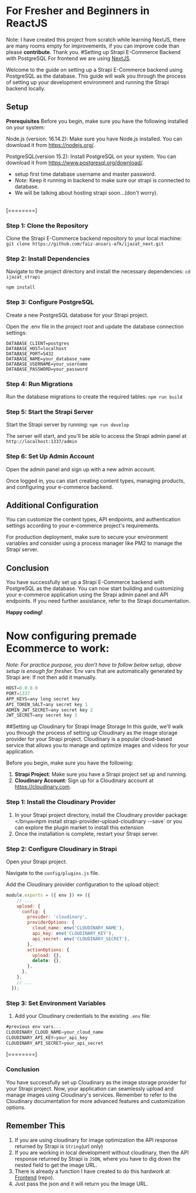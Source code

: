 # For Fresher and Beginners in ReactJS
Note: I have created this project from scratch while learning NextJS, there are many rooms empty for improvements, if you can improve code than please **contribute**.
Thank you.
#Setting up Strapi E-Commerce Backend with PostgreSQL
For frontend we are using [NextJS](https://github.com/faiz-ansari-afk/ijazat_next "NextJS Frontend").

Welcome to the guide on setting up a Strapi E-Commerce backend using PostgreSQL as the database. This guide will walk you through the process of setting up your development environment and running the Strapi backend locally.

## Setup
**Prerequisites**
Before you begin, make sure you have the following installed on your system:

Node.js (version: 16.14.2): Make sure you have Node.js installed. You can download it from https://nodejs.org/.

PostgreSQL(version 15.2): Install PostgreSQL on your system. You can download it from https://www.postgresql.org/download/.
-  setup first time database username and master password.
- *Note:* Keep it running in backend to make sure our strapi is connected to database.
- We will be talking about hosting strapi soon...(don&apos;t worry).
<br>
[========]

### Step 1: Clone the Repository
Clone the Strapi E-Commerce backend repository to your local machine:
`git clone https://github.com/faiz-ansari-afk/ijazat_next.git`
<br>
### Step 2: Install Dependencies
Navigate to the project directory and install the necessary dependencies:
`cd ijazat_strapi`

`npm install`

### Step 3: Configure PostgreSQL
Create a new PostgreSQL database for your Strapi project.

Open the .env file in the project root and update the database connection settings:
```env
DATABASE_CLIENT=postgres
DATABASE_HOST=localhost
DATABASE_PORT=5432
DATABASE_NAME=your_database_name
DATABASE_USERNAME=your_username
DATABASE_PASSWORD=your_password
```

### Step 4: Run Migrations
Run the database migrations to create the required tables:
`npm run build`

### Step 5: Start the Strapi Server
Start the Strapi server by running:
`npm run develop`

The server will start, and you'll be able to access the Strapi admin panel at `http://localhost:1337/admin`

### Step 6: Set Up Admin Account
Open the admin panel and sign up with a new admin account.

Once logged in, you can start creating content types, managing products, and configuring your e-commerce backend.

## Additional Configuration
You can customize the content types, API endpoints, and authentication settings according to your e-commerce project's requirements.

For production deployment, make sure to secure your environment variables and consider using a process manager like PM2 to manage the Strapi server.

## Conclusion
You have successfully set up a Strapi E-Commerce backend with PostgreSQL as the database. You can now start building and customizing your e-commerce application using the Strapi admin panel and API endpoints. If you need further assistance, refer to the Strapi documentation.

**Happy coding!**




# Now configuring premade Ecommerce to work:
*Note: For practice purpose, you don&apos;t have to follow below setup, above setup is enough for fresher.*
Env vars that are automatically generated by Strapi are:
If not then add it manually.
```javascript
HOST=0.0.0.0
PORT=1337
APP_KEYS=any long secret key
API_TOKEN_SALT=any secret key 1
ADMIN_JWT_SECRET=any secret key 2
JWT_SECRET=any secret key 3
```
##Setting up Cloudinary for Strapi Image Storage
In this guide, we&apos;ll walk you through the process of setting up Cloudinary as the image storage provider for your Strapi project. Cloudinary is a popular cloud-based service that allows you to manage and optimize images and videos for your application.

Before you begin, make sure you have the following:

1. **Strapi Project**: Make sure you have a Strapi project set up and running.
3. **Cloudinary Account**: Sign up for a Cloudinary account at https://cloudinary.com.

### Step 1: Install the Cloudinary Provider
1. In your Strapi project directory, install the Cloudinary provider package: <br></br`npm>`npm install strapi-provider-upload-cloudinary --save` or you can explore the plugin market to install this extension
2. Once the installation is complete, restart your Strapi server.

### Step 2: Configure Cloudinary in Strapi
Open your Strapi project.

Navigate to the `config/plugins.js` file.

Add the Cloudinary provider configuration to the upload object:

```javascript
module.exports = ({ env }) => ({
    // ...
    upload: {
      config: {
        provider: 'cloudinary',
        providerOptions: {
          cloud_name: env('CLOUDINARY_NAME'),
          api_key: env('CLOUDINARY_KEY'),
          api_secret: env('CLOUDINARY_SECRET'),
        },
        actionOptions: {
          upload: {},
          delete: {},
        },
      },
    },
    // ...
  });
```
### Step 3: Set Environment Variables
1. Add your Cloudinary credentials to the existing `.env` file:
```javascript
#previous env vars...
CLOUDINARY_CLOUD_NAME=your_cloud_name
CLOUDINARY_API_KEY=your_api_key
CLOUDINARY_API_SECRET=your_api_secret
```
[========]

### Conclusion
You have successfully set up Cloudinary as the image storage provider for your Strapi project. Now, your application can seamlessly upload and manage images using Cloudinary&apos;s services. Remember to refer to the Cloudinary documentation for more advanced features and customization options.

## Remember This
1. If you are using cloudinary for image optimization the API response returned by Strapi is `String`(url only)
2. If you are working in local development without cloudinary, then the API response returned by Strapi is `JSON`, where you have to dig down the nested field to get the image URL. 
3. There is already a function I have created to do this hardwork at [Frontend](http://https://github.com/faiz-ansari-afk/ijazat_next "Frontend") (repo).
4. Just pass the json and it will return you the Image URL.
